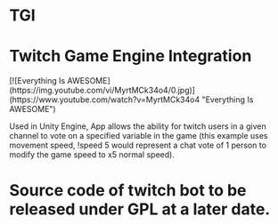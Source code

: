 # TGI
# Twitch Game Engine Integration

<click>
[![Everything Is AWESOME](https://img.youtube.com/vi/MyrtMCk34o4/0.jpg)](https://www.youtube.com/watch?v=MyrtMCk34o4 "Everything Is AWESOME")

Used in Unity Engine, App allows the ability for twitch users in a given channel to vote on a specified variable in the game (this example uses movement speed, !speed 5 would represent a chat vote of 1 person to modify the game speed to x5 normal speed).

# Source code of twitch bot to be released under GPL at a later date.
